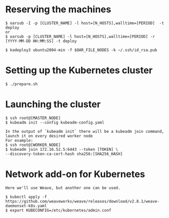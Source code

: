 # Reserving the machines
	$ oarsub -I -p [CLUSTER_NAME] -l host=[N_HOSTS],walltime=[PERIOD]  -t deploy
	or
	$ oarsub -p [CLUSTER_NAME] -l host=[N_HOSTS],walltime=[PERIOD] -r [YYYY-MM-DD HH:MM:SS] -t deploy

	$ kadeploy3 ubuntu2004-min -f $OAR_FILE_NODES -k ~/.ssh/id_rsa.pub

# Setting up the Kubernetes cluster
	
	$ ./prepare.sh

# Launching the cluster
	
	$ ssh root@[MASTER_NODE]
	$ kubeadm init --config kubeadm-config.yaml

	In the output of `kubeadm init` there will be a kubeadm join command, launch it on every desired worker node
	For example:
	$ ssh root@[WORKER_NODE]
	$ kubeadm join 172.16.52.5:6443 --token [TOKEN] \
	--discovery-token-ca-cert-hash sha256:[SHA256_HASH]

# Network add-on for Kubernetes
	Here we'll use Weave, but another one can be used.
	 
	$ kubectl apply -f https://github.com/weaveworks/weave/releases/download/v2.8.1/weave-daemonset-k8s.yaml
	$ export KUBECONFIG=/etc/kubernetes/admin.conf

